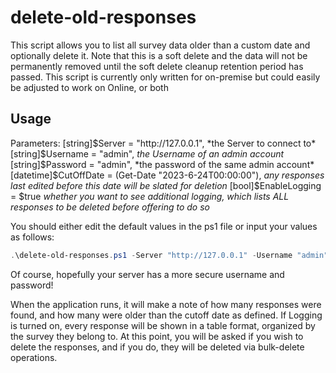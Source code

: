 # delete-old-responses

This script allows you to list all survey data older than a custom date and optionally delete it.
Note that this is a soft delete and the data will not be permanently removed until the soft delete cleanup retention period has passed.
This script is currently only written for on-premise but could easily be adjusted to work on Online, or both

## Usage

Parameters:
	[string]$Server = "http://127.0.0.1", *the Server to connect to*
	[string]$Username = "admin", *the Username of an admin account*
	[string]$Password = "admin", *the password of the same admin account*
    [datetime]$CutOffDate = (Get-Date "2023-6-24T00:00:00"), *any responses last edited before this date will be slated for deletion*
	[bool]$EnableLogging = $true *whether you want to see additional logging, which lists ALL responses to be deleted before offering to do so*


You should either edit the default values in the ps1 file or input your values as follows:

```ps1
.\delete-old-responses.ps1 -Server "http://127.0.0.1" -Username "admin" -Password "admin" -CutOffDate "2023-6-24T00:00:00" -EnableLogging $true
```
Of course, hopefully your server has a more secure username and password!

When the application runs, it will make a note of how many responses were found, and how many were older than the cutoff date as defined.  If Logging is turned on, every response will be shown in a table format, organized by the survey they belong to.  At this point, you will be asked if you wish to delete the responses, and if you do, they will be deleted via bulk-delete operations.
